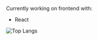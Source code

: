 Currently working on frontend with:
- React

![Top Langs](https://github-readme-stats.vercel.app/api/top-langs/?username=WojciechJedraa&theme=radical)

<!---
WojciechJedra/WojciechJedra is a ✨ special ✨ repository because its `README.md` (this file) appears on your GitHub profile.
You can click the Preview link to take a look at your changes.
--->
